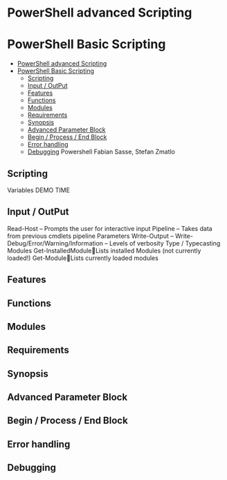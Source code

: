 # PowerShell advanced Scripting



# PowerShell Basic Scripting
- [PowerShell advanced Scripting](#powershell-advanced-scripting)
- [PowerShell Basic Scripting](#powershell-basic-scripting)
  - [Scripting](#scripting)
  - [Input / OutPut](#input--output)
  - [Features](#features)
  - [Functions](#functions)
  - [Modules](#modules)
  - [Requirements](#requirements)
  - [Synopsis](#synopsis)
  - [Advanced Parameter Block](#advanced-parameter-block)
  - [Begin / Process / End Block](#begin--process--end-block)
  - [Error handling](#error-handling)
  - [Debugging](#debugging)
Powershell
Fabian Sasse, Stefan Zmatlo
## Scripting
Variables
DEMO TIME
## Input / OutPut
Read-Host – Prompts the user for interactive input
Pipeline – Takes data from previous cmdlets pipeline
Parameters
Write-Output –
Write-Debug/Error/Warning/Information – Levels of verbosity
Type / Typecasting
Modules
Get-InstalledModuleLists installed Modules (not currently loaded!)
Get-ModuleLists currently loaded modules
## Features
## Functions
## Modules

## Requirements
## Synopsis
## Advanced Parameter Block
## Begin / Process / End Block
## Error handling
## Debugging